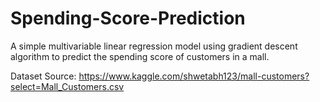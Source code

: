 # Spending-Score-Prediction
A simple multivariable linear regression model using gradient descent algorithm to predict the spending score of customers in a mall.


Dataset Source: https://www.kaggle.com/shwetabh123/mall-customers?select=Mall_Customers.csv
